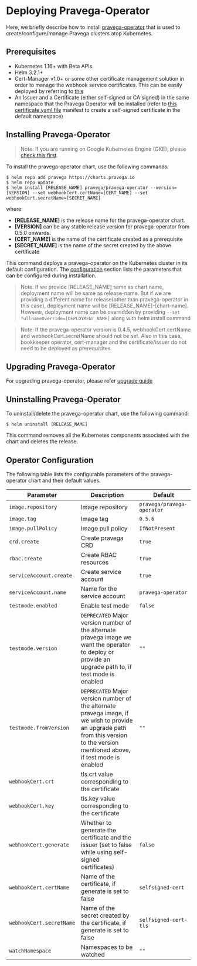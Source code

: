 # Deploying Pravega-Operator

Here, we briefly describe how to install [pravega-operator](https://github.com/pravega/pravega-operator) that is used to create/configure/manage Pravega clusters atop Kubernetes.

## Prerequisites
  - Kubernetes 1.16+ with Beta APIs
  - Helm 3.2.1+
  - Cert-Manager v1.0+ or some other certificate management solution in order to manage the webhook service certificates. This can be easily deployed by referring to [this](https://cert-manager.io/docs/installation/kubernetes/)
  - An Issuer and a Certificate (either self-signed or CA signed) in the same namespace that the Pravega Operator will be installed (refer to [this certificate.yaml file](https://github.com/pravega/pravega-operator/blob/master/deploy/certificate.yaml) manifest to create a self-signed certificate in the default namespace)

## Installing Pravega-Operator

> Note: If you are running on Google Kubernetes Engine (GKE), please [check this first](https://github.com/pravega/pravega-operator/blob/master/doc/development.md#installation-on-google-kubernetes-engine).

To install the pravega-operator chart, use the following commands:

```
$ helm repo add pravega https://charts.pravega.io
$ helm repo update
$ helm install [RELEASE_NAME] pravega/pravega-operator --version=[VERSION] --set webhookCert.certName=[CERT_NAME] --set webhookCert.secretName=[SECRET_NAME]
```
where:

- **[RELEASE_NAME]** is the release name for the pravega-operator chart.
- **[VERSION]** can be any stable release version for pravega-operator from 0.5.0 onwards.
- **[CERT_NAME]** is the name of the certificate created as a prerequisite
- **[SECRET_NAME]** is the name of the secret created by the above certificate

This command deploys a pravega-operator on the Kubernetes cluster in its default configuration. The [configuration](#operator-configuration) section lists the parameters that can be configured during installation.

>Note: If we provide [RELEASE_NAME] same as chart name, deployment name will be same as release-name. But if we are providing a different name for release(other than pravega-operator in this case), deployment name will be [RELEASE_NAME]-[chart-name]. However, deployment name can be overridden by providing `--set  fullnameOverride=[DEPLOYMENT_NAME]` along with helm install command

>Note: If the pravega-operator version is 0.4.5, webhookCert.certName and webhookCert.secretName should not be set. Also in this case, bookkeeper operator, cert-manager and the certificate/issuer do not need to be deployed as prerequisites.

## Upgrading Pravega-Operator

For upgrading pravega-operator, please refer [upgrade guide](https://github.com/pravega/pravega-operator/blob/master/doc/operator-upgrade.md)

## Uninstalling Pravega-Operator

To uninstall/delete the pravega-operator chart, use the following command:

```
$ helm uninstall [RELEASE_NAME]
```

This command removes all the Kubernetes components associated with the chart and deletes the release.

## Operator Configuration

The following table lists the configurable parameters of the pravega-operator chart and their default values.

| Parameter | Description | Default |
| ----- | ----------- | ------ |
| `image.repository` | Image repository | `pravega/pravega-operator` |
| `image.tag` | Image tag | `0.5.6` |
| `image.pullPolicy` | Image pull policy | `IfNotPresent` |
| `crd.create` | Create pravega CRD | `true` |
| `rbac.create` | Create RBAC resources | `true` |
| `serviceAccount.create` | Create service account | `true` |
| `serviceAccount.name` | Name for the service account | `pravega-operator` |
| `testmode.enabled` | Enable test mode | `false` |
| `testmode.version` | `DEPRECATED` Major version number of the alternate pravega image we want the operator to deploy or provide an upgrade path to, if test mode is enabled | `""` |
| `testmode.fromVersion` | `DEPRECATED` Major version number of the alternate pravega image, if we wish to provide an upgrade path from this version to the version mentioned above, if test mode is enabled | `""` |
| `webhookCert.crt` | tls.crt value corresponding to the certificate | |
| `webhookCert.key` | tls.key value corresponding to the certificate | |
| `webhookCert.generate` | Whether to generate the certificate and the issuer (set to false while using self-signed certificates) | `false` |
| `webhookCert.certName` | Name of the certificate, if generate is set to false | `selfsigned-cert` |
| `webhookCert.secretName` | Name of the secret created by the certificate, if generate is set to false | `selfsigned-cert-tls` |
| `watchNamespace` | Namespaces to be watched  | `""` |
